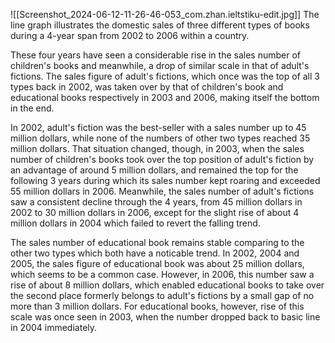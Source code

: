 ![[Screenshot_2024-06-12-11-26-46-053_com.zhan.ieltstiku-edit.jpg]]
The line graph illustrates the domestic sales of three different types of books during a 4-year span from 2002 to 2006 within a country.

These four years have seen a considerable rise in the sales number of children's books and meanwhile, a drop of similar scale in that of adult's fictions. The sales figure of adult's fictions, which once was the top of all 3 types back in 2002, was taken over by that of children's book and educational books respectively in 2003 and 2006, making itself the bottom in the end.

In 2002, adult's fiction was the best-seller with a sales number up to 45 million dollars, while none of the numbers of other two types reached 35 million dollars. That situation changed, though, in 2003, when the sales number of children's books took over the top position of adult's fiction by an advantage of around 5 million dollars, and remained the top for the following 3 years during which its sales number kept roaring and exceeded 55 million dollars in 2006. Meanwhile, the sales number of adult's fictions saw a consistent decline through the 4 years, from 45 million dollars in 2002 to 30 million dollars in 2006, except for the slight rise of about 4 million dollars in 2004 which failed to revert the falling trend.

The sales number of educational book remains stable comparing to the other two types which both have a noticable trend. In 2002, 2004 and 2005, the sales figure of educational book was about 25 million dollars, which seems to be a common case. However, in 2006, this number saw a rise of about 8 million dollars, which enabled educational books to take over the second place formerly belongs to adult's fictions by a small gap of no more than 3 million dollars. For educational books, however, rise of this scale was once seen in 2003, when the number dropped back to basic line in 2004 immediately. 
